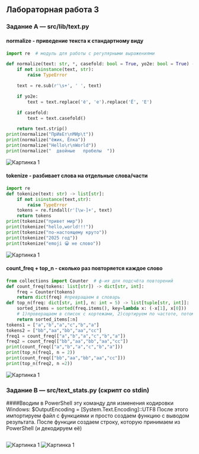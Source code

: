 ## Лабораторная работа 3
### Задание A — src/lib/text.py
#### normalize - приведение текста к стандартному виду
```python
import re  # модуль для работы с регулярными выражениями

def normalize(text: str, *, casefold: bool = True, yo2e: bool = True) -> str:
    if not isinstance(text, str):
        raise TypeError

    text = re.sub(r'\s+', ' ', text)

    if yo2e:
        text = text.replace('ё', 'е').replace('Ё', 'Е')

    if casefold:
        text = text.casefold()

    return text.strip()
print(normalize("ПрИвЕт\nМИр\t"))        
print(normalize("ёжик, Ёлка")) 
print(normalize("Hello\r\nWorld"))      
print(normalize("  двойные   пробелы  "))
```
![Картинка 1](./images/lab03/image01.png)

#### tokenize - разбивает слова на отдельные слова/части
```python
import re
def tokenize(text: str) -> list[str]:
    if not isinstance(text,str):
        raise TypeError
    tokens = re.findall(r'[\w-]+', text) 
    return tokens
print(tokenize("привет мир"))
print(tokenize("hello,world!!!"))
print(tokenize("по-настоящему круто"))
print(tokenize("2025 год"))
print(tokenize("emoji 😀 не слово"))
```
![Картинка 1](./images/lab03/image02.png)

#### count_freq + top_n - сколько раз повторяется каждое слово
```python
from collections import Counter  # ф-ия для подсчёта повторений
def count_freq(tokens: list[str]) -> dict[str, int]:
    freq = Counter(tokens)
    return dict(freq) #превращаем в словарь
def top_n(freq: dict[str, int], n: int = 5) -> list[tuple[str, int]]:
    sorted_items = sorted(freq.items(), key=lambda x: (-x[1], x[0]))
    # 1)проверащаем в список с кортежами, 2)сортируем по частоте, потом по токенам
    return sorted_items[:n]
tokens1 = ["a","b","a","c","b","a"]
tokens2 = ["bb","aa","bb","aa","cc"]
freq1 = count_freq(["a","b","a","c","b","a"])
freq2 = count_freq(["bb","aa","bb","aa","cc"])
print(count_freq(["a","b","a","c","b","a"]))
print(top_n(freq1, n = 2))
print(count_freq(["bb","aa","bb","aa","cc"]))
print(top_n(freq2, n =2))
```
![Картинка 1](./images/lab03/image03.png)

### Задание B — src/text_stats.py (скрипт со stdin)
####Вводим в PowerShell эту команду для изменения кодировки Windows: $OutputEncoding = [System.Text.Encoding]::UTF8 После этого импортируем файл с функциями и просто создаем функцию с выводом результата. После функции создаем строку, которую принимаем из PowerShell (и декодируем её)
```python

```
![Картинка 1](./images/lab03/image04.png)
![Картинка 1](./images/lab03/image.png)
